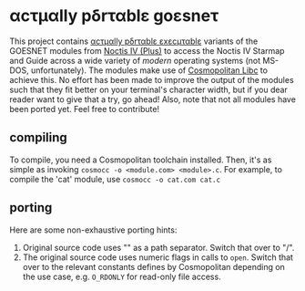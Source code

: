 # αcτµαlly pδrταblε goεsneτ

This project contains [αcτµαlly pδrταblε εxεcµταblε](https://justine.lol/ape.html) variants of the GOESNET modules from [Noctis IV (Plus)](https://github.com/jorisvddonk/Noctis-IV-Plus) to access the Noctis IV Starmap and Guide across a wide variety of _modern_ operating systems (not MS-DOS, unfortunately). The modules make use of [Cosmopolitan Libc](https://justine.lol/cosmopolitan/) to achieve this. No effort has been made to improve the output of the modules such that they fit better on your terminal's character width, but if you dear reader want to give that a try, go ahead! Also, note that not all modules have been ported yet. Feel free to contribute!

## compiling

To compile, you need a Cosmopolitan toolchain installed. Then, it's as simple as invoking `cosmocc -o <module.com> <module>.c`. For example, to compile the 'cat' module, use `cosmocc -o cat.com cat.c`

## porting

Here are some non-exhaustive porting hints:

1. Original source code uses "\" as a path separator. Switch that over to "/".
2. The original source code uses numeric flags in calls to `open`. Switch that over to the relevant constants defines by Cosmopolitan depending on the use case, e.g. `O_RDONLY` for read-only file access.